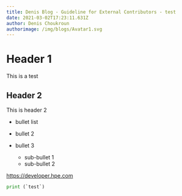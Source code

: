 ```yaml
---
title: Denis Blog - Guideline for External Contributors - test
date: 2021-03-02T17:23:11.631Z
author: Denis Choukroun
authorimage: /img/blogs/Avatar1.svg
---
```

# Header 1

This is a test 

## Header 2

This is header 2

* bullet list
* bullet 2
* bullet 3

  * sub-bullet 1
  * sub-bullet 2

<https://developer.hpe.com>

```python
print (`test`)
```